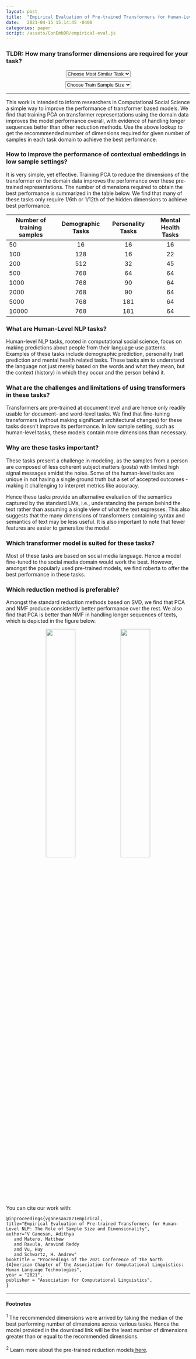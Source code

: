 ```yaml
---
layout: post
title:  "Empirical Evaluation of Pre-trained Transformers for Human-Level NLP: The Role of Sample Size and Dimensionality"
date:   2021-04-15 15:14:45 -0400
categories: paper
script: /assets/ConEmbDR/empirical-eval.js
---
```


### TLDR: How many transformer dimensions are required for your task?

<div class="row" align="center">
<div class="col-sm" style="margin: 2%">
<select id="task" class="custom-select custom-select-lg mb-3" onchange="changeFunc();">
<option value="" selected disabled hidden>Choose Most Similar Task</option>
<option value="demographics">Demographics</option>
<option value="personality">Personality</option>
<option value="mental health">Mental Health</option>
</select>
</div>
<div class="col-sm" style="margin: 2%">
<select id="samples" class="custom-select custom-select-lg mb-3 col-sm" onchange="changeFunc();">
<option value="" selected disabled hidden>Choose Train Sample Size</option>
<option value="50">50</option>
<option value="100">100</option>
<option value="200">200</option>
<option value="500">500</option>
<option value="1000">1000</option>
<option value="2000">2000</option>
<option value="5000">5000</option>
<option value="10000">10000</option>
</select>
</div>
</div>

<div id="answer" align="center" style="font-size:large; color:rgb(140, 20, 20) "></div>

<div id="dwnld" align="center" style="margin-top: 2%" hidden>
Download<sup><a href="#Footnotes">2</a></sup> pre-trained reduction model as:
<a href="#" id="dwnld_pkl" hidden download><button type="button" class="btn btn-outline-info">Pickle File</button></a>
<a href="#" id="dwnld_csv" hidden download><button type="button" class="btn btn-outline-info">CSV</button></a>
<a href="https://github.com/adithya8/ContextualEmbeddingDR/tree/master/models#model-usage" id="info" hidden data-bs-toggle="tooltip" data-bs-placement="bottom" title="Click to view the code snippet for using this model."><i><svg width="24" height="24" xmlns="http://www.w3.org/2000/svg" fill-rule="evenodd" clip-rule="evenodd"><path d="M12 0c6.623 0 12 5.377 12 12s-5.377 12-12 12-12-5.377-12-12 5.377-12 12-12zm0 1c6.071 0 11 4.929 11 11s-4.929 11-11 11-11-4.929-11-11 4.929-11 11-11zm.5 17h-1v-9h1v9zm-.5-12c.466 0 .845.378.845.845 0 .466-.379.844-.845.844-.466 0-.845-.378-.845-.844 0-.467.379-.845.845-.845z"/></svg></i></a>
</div>

<hr>

This work is intended to inform researchers in Computational Social Science a simple way to improve the performance of transformer based models. We find that training PCA on transformer representations using the domain data improves the model performance overall, with evidence of handling longer sequences better than other reduction methods.
Use the above lookup to get the recommmended number of dimensions required for given number of samples in each task domain to achieve the best performance.

### How to improve the performance of contextual embeddings in low sample settings?
It is very simple, yet effective. Training PCA to reduce the dimensions of the transformer on the domain data improves the performance over these pre-trained representations. The number of dimensions required to obtain the best performance is summarized in the table below. We find that many  of these tasks only require 1/6th or 1/12th of the hidden dimensions to achieve best performance.

| Number of training samples | Demographic Tasks | Personality Tasks | Mental Health Tasks |
| -------------------------- | :---------------: | :---------------: | :-----------------: |
| 50                         | 16                | 16                | 16                  |
| 100			     | 128		 | 16		     | 22		   |
| 200			     | 512		 | 32		     | 45		   |
| 500			     | 768		 | 64		     | 64		   |
| 1000			     | 768		 | 90		     | 64		   |
| 2000			     | 768		 | 90		     | 64		   |
| 5000			     | 768		 | 181		     | 64		   |
| 10000			     | 768		 | 181		     | 64		   |


### What are Human-Level NLP tasks?
Human-level NLP tasks, rooted in computational social science, focus on making predictions about people from their language use patterns. Examples of these tasks include demographic prediction, personality trait prediction and mental health related tasks. These tasks aim to understand the language not just merely based on the words and what they mean, but the context (history) in which they occur and the person behind it. 

### What are the challenges and limitations of using transformers in these tasks?
Transformers are pre-trained at document level and are hence only readily usable for document- and word-level tasks. We find that fine-tuning transformers (without making significant architectural changes) for these tasks doesn't improve its performance. 
In low sample setting, such as human-level tasks, these models contain more dimensions than necessary.

### Why are these tasks important?
These tasks present a challenge in modeling, as the samples from a person are composed of less coherent subject matters (posts) with limited high signal messages amidst the noise. Some of the human-level tasks are unique in not having a single ground truth but a set of accepted outcomes - making it challenging to interpret metrics like accuracy.

Hence these tasks provide an alternative evaluation of the semantics captured by the standard LMs, i.e., understanding the person behind the text rather than assuming a single view of what the text expresses. This also suggests that the many dimensions of transformers containing syntax and semantics of text may be less useful. It is also important to note that fewer features are easier to generalize the model.

### Which transformer model is suited for these tasks?
Most of these tasks are based on social media language. Hence a model fine-tuned to the social media domain would work the best. However, amongst the popularly used pre-trained models, we find roberta to offer the best performance in these tasks.

### Which reduction method is preferable?
Amongst the standard reduction methods based on SVD, we find that PCA and NMF produce consistently better performance over the rest. We also find that PCA is better than NMF in handling longer sequences of texts, which is depicted in the figure below.
<p align="center">
 <img src="{{ site.url }}/blog/assets/ConEmbDR/RPCA_NMFdeltaErrorAvg1gramsPerMsg.png" style="width: 40%">
 <img src="{{ site.url }}/blog/assets/ConEmbDR/RPCA_NMFdeltaErrorAvg1gramsPerMsg_ext.png" style="width: 40%">
</p>

You can cite our work with:
	
	@inproceedings{vganesan2021empirical,
	title="Empirical Evaluation of Pre-trained Transformers for Human-Level NLP: The Role of Sample Size and Dimensionality",
	author="V Ganesan, Adithya 
	   and Matero, Matthew 
	   and Ravula, Aravind Reddy 
	   and Vu, Huy 
	   and Schwartz, H. Andrew"
	booktitle = "Proceedings of the 2021 Conference of the North {A}merican Chapter of the Association for Computational Linguistics: Human Language Technologies",
	year = "2021",
	publisher = "Association for Computational Linguistics",
	}

---

#### Footnotes
<div id="Footnotes">
<sup>1</sup> The recommended dimensions were arrived by taking the median of the best performing number of dimensions across various tasks. Hence the model provided in the download link will be the least number of dimensions greater than or equal to the recommended dimensions.
<br><br>
<sup>2</sup> Learn more about the pre-trained reduction models<a href="https://github.com/adithya8/ContextualEmbeddingDR/tree/master/models#model-description"> here</a>.
</div>
